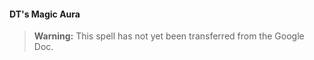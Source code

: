 #### DT's Magic Aura
<!-- previously "Arcanist’s Magic Aura" -->

> **Warning:**
> This spell has not yet been transferred from the Google Doc.

